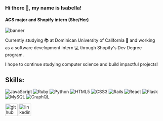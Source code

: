 ### Hi there 👋, my name is Isabella!
#### ACS major and Shopify intern (She/Her)
![banner](https://user-images.githubusercontent.com/77900249/225109464-e31343c1-5168-49ae-97d4-d25879498d73.png)

Currently studying 📚 at Dominican University of California 🐧 and working as a software development intern 💻 through Shopify's Dev Degree program. 

I hope to continue studying computer science and build impactful projects!

## Skills: 
![JavaScript](https://img.shields.io/badge/javascript-%23323330.svg?style=for-the-badge&logo=javascript&logoColor=%23F7DF1E)
![Ruby](https://img.shields.io/badge/ruby-%23CC342D.svg?style=for-the-badge&logo=ruby&logoColor=white)
![Python](https://img.shields.io/badge/python-3670A0?style=for-the-badge&logo=python&logoColor=ffdd54)
![HTML5](https://img.shields.io/badge/html5-%23E34F26.svg?style=for-the-badge&logo=html5&logoColor=white)
![CSS3](https://img.shields.io/badge/css3-%231572B6.svg?style=for-the-badge&logo=css3&logoColor=white)
![Rails](https://img.shields.io/badge/rails-%23CC0000.svg?style=for-the-badge&logo=ruby-on-rails&logoColor=white)
![React](https://img.shields.io/badge/react-%2320232a.svg?style=for-the-badge&logo=react&logoColor=%2361DAFB)
![Flask](https://img.shields.io/badge/flask-%23000.svg?style=for-the-badge&logo=flask&logoColor=white)
![MySQL](https://img.shields.io/badge/mysql-%2300f.svg?style=for-the-badge&logo=mysql&logoColor=white)
![GraphQL](https://img.shields.io/badge/-GraphQL-E10098?style=for-the-badge&logo=graphql&logoColor=white)

[<img src='https://cdn.jsdelivr.net/npm/simple-icons@3.0.1/icons/github.svg' alt='github' height='40'>](https://github.com/idev74)  [<img src='https://cdn.jsdelivr.net/npm/simple-icons@3.0.1/icons/linkedin.svg' alt='linkedin' height='40'>](https://www.linkedin.com/in/isabelladevassy/)  
